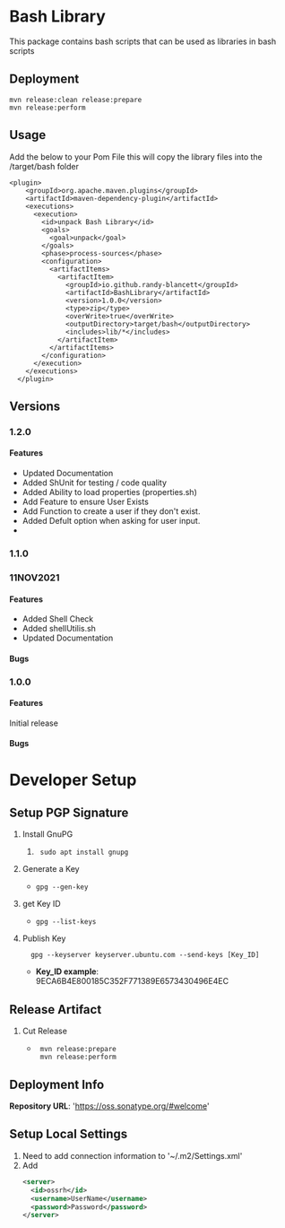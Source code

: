 # Bash Library
This package contains bash scripts that can be used as libraries in bash scripts

## Deployment
    mvn release:clean release:prepare
    mvn release:perform  
    
## Usage
Add the below to your Pom File this will copy the library files into the /target/bash folder

    <plugin>
        <groupId>org.apache.maven.plugins</groupId>
        <artifactId>maven-dependency-plugin</artifactId>
        <executions>
          <execution>
            <id>unpack Bash Library</id>
            <goals>
              <goal>unpack</goal>
            </goals>
            <phase>process-sources</phase>
            <configuration>
              <artifactItems>
                <artifactItem>
                  <groupId>io.github.randy-blancett</groupId>
                  <artifactId>BashLibrary</artifactId>
                  <version>1.0.0</version>
                  <type>zip</type>
                  <overWrite>true</overWrite>
                  <outputDirectory>target/bash</outputDirectory>
                  <includes>lib/*</includes>
                </artifactItem>
              </artifactItems>
            </configuration>
          </execution>
        </executions>
      </plugin>
      
## Versions
### 1.2.0
#### Features
 * Updated Documentation
 * Added ShUnit for testing / code quality
 * Added Ability to load properties (properties.sh)
 * Add Feature to ensure User Exists
 * Add Function to create a user if they don't exist.
 * Added Defult option when asking for user input.
 * 


### 1.1.0
### 11NOV2021
#### Features
 * Added Shell Check
 * Added shellUtilis.sh
 * Updated Documentation
 
#### Bugs
### 1.0.0
#### Features
Initial release
#### Bugs

# Developer Setup
## Setup PGP Signature
1) Install GnuPG
    1. ``` shell
        sudo apt install gnupg
        ```
2) Generate a Key
    * ``` shell
      gpg --gen-key
      ```
3) get Key ID
    * ``` shell
      gpg --list-keys
      ```
4) Publish Key
    ``` shell
      gpg --keyserver keyserver.ubuntu.com --send-keys [Key_ID]
    ```
    * **Key_ID example**: 9ECA6B4E800185C352F771389E6573430496E4EC
## Release Artifact
1) Cut Release
    * ``` shell
       mvn release:prepare
       mvn release:perform
      ```

## Deployment Info
**Repository URL**: 'https://oss.sonatype.org/#welcome'

## Setup Local Settings
1) Need to add connection information to '~/.m2/Settings.xml'
2) Add
    ``` xml
    <server>
      <id>ossrh</id>
      <username>UserName</username>
      <password>Password</password>
    </server>
    ```